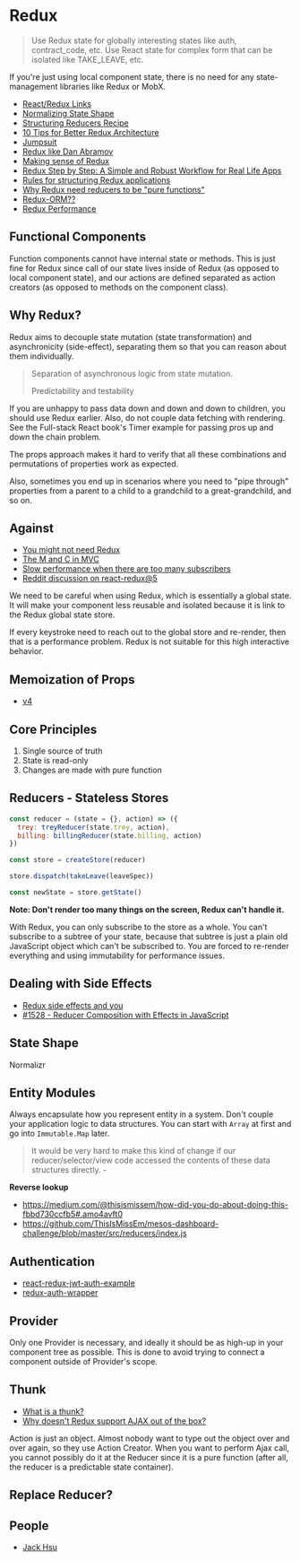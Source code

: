 # Redux

> Use Redux state for globally interesting states like auth, contract_code, etc. Use React state for complex form that can be isolated like TAKE_LEAVE, etc.

If you're just using local component state, there is no need for any state-management libraries like Redux or MobX.

* [React/Redux Links](https://github.com/markerikson/react-redux-links)
* [Normalizing State Shape](https://github.com/markerikson/redux/blob/structuring-reducers-page/docs/recipes/reducers/06-NormalizingStateShape.md)
* [Structuring Reducers Recipe](https://github.com/reactjs/redux/issues/1784)
* [10 Tips for Better Redux Architecture](https://medium.com/javascript-scene/10-tips-for-better-redux-architecture-69250425af44#.uawb0d7ag)
* [Jumpsuit](https://github.com/jumpsuit/jumpsuit)
* [Redux like Dan Abramov](https://medium.com/@hackupstate/redux-like-dan-abramov-7f4184979219#.pkwk1n2eg)
* [Making sense of Redux](https://medium.freecodecamp.com/why-redux-makes-sense-to-me-and-how-i-conceptualize-it-c8a3a9db15ca#.rd78c8v6k)
* [Redux Step by Step: A Simple and Robust Workflow for Real Life Apps](https://hackernoon.com/redux-step-by-step-a-simple-and-robust-workflow-for-real-life-apps-1fdf7df46092#.43zajz8e6)
* [Rules for structuring Redux applications](http://jaysoo.ca/2016/02/28/organizing-redux-application/)
* [Why Redux need reducers to be "pure functions"](https://medium.freecodecamp.com/why-redux-needs-reducers-to-be-pure-functions-d438c58ae468#.lm1nbvubo)
* [Redux-ORM??](http://blog.isquaredsoftware.com/2016/10/practical-redux-part-1-redux-orm-basics/)
* [Redux Performance](https://github.com/markerikson/react-redux-links/blob/master/react-performance.md#redux-performance)

## Functional Components

Function components cannot have internal state or methods. This is just fine for Redux since call of our state lives inside of Redux (as opposed to local component state), and our actions are defined separated as action creators (as opposed to methods on the component class).

## Why Redux?

Redux aims to decouple state mutation (state transformation) and asynchronicity (side-effect), separating them so that you can reason about them individually.

> Separation of asynchronous logic from state mutation.
> 
> Predictability and testability

If you are unhappy to pass data down and down and down to children, you should use Redux earlier. Also, do not couple data fetching with rendering. See the Full-stack React book's Timer example for passing pros up and down the chain problem.

The props approach makes it hard to verify that all these combinations and permutations of properties work as expected.

Also, sometimes you end up in scenarios where you need to "pipe through" properties from a parent to a child to a grandchild to a great-grandchild, and so on.

## Against

* [You might not need Redux](https://medium.com/@dan_abramov/you-might-not-need-redux-be46360cf367#.hp3iux52h)
* [The M and C in MVC](https://www.youtube.com/watch?v=fUpkYixd03k)
* [Slow performance when there are too many subscribers](https://hackernoon.com/an-artificial-example-where-mobx-really-shines-and-redux-is-not-really-suited-for-it-1a58313c0c70#.myoxg2h43)
* [Reddit discussion on react-redux@5](https://www.reddit.com/r/reactjs/comments/5hf4d4/an_artificial_example_where_mobx_really_shines/)

We need to be careful when using Redux, which is essentially a global state. It will make your component less reusable and isolated because it is link to the Redux global state store.

If every keystroke need to reach out to the global store and re-render, then that is a performance problem. Redux is not suitable for this high interactive behavior.

## Memoization of Props

* [v4](https://github.com/dtinth/pixelpaint/pull/1)

## Core Principles

1. Single source of truth
2. State is read-only
3. Changes are made with pure function

## Reducers - Stateless Stores

```js
const reducer = (state = {}, action) => ({
  trey: treyReducer(state.trey, action),
  billing: billingReducer(state.billing, action)
})

const store = createStore(reducer)

store.dispatch(takeLeave(leaveSpec))

const newState = store.getState()
```

**Note: Don't render too many things on the screen, Redux can't handle it.**

With Redux, you can only subscribe to the store as a whole. You can't subscribe to a subtree of your state, because that subtree is just a plain old JavaScript object which can't be subscribed to. You are forced to re-render everything and using immutability for performance issues.

## Dealing with Side Effects

* [Redux side effects and you](https://medium.com/javascript-and-opinions/redux-side-effects-and-you-66f2e0842fc3#.abq09r7kx)
* [#1528 - Reducer Composition with Effects in JavaScript](https://github.com/reactjs/redux/issues/1528)

## State Shape

Normalizr

## Entity Modules

Always encapsulate how you represent entity in a system. Don't couple your application logic to data structures. You can start with `Array` at first and go into `Immutable.Map` later.

> It would be very hard to make this kind of change if our reducer/selector/view code accessed the contents of these data structures directly. - [](https://medium.com/@dtinth/immutable-js-persistent-data-structures-and-structural-sharing-6d163fbd73d2#.qkhvl3cn4)

**Reverse lookup**

- https://medium.com/@thisismissem/how-did-you-do-about-doing-this-fbbd730ccfb5#.amo4avft0
- https://github.com/ThisIsMissEm/mesos-dashboard-challenge/blob/master/src/reducers/index.js

## Authentication

* [react-redux-jwt-auth-example](https://github.com/joshgeller/react-redux-jwt-auth-example)
* [redux-auth-wrapper](https://github.com/mjrussell/redux-auth-wrapper)

## Provider

Only one Provider is necessary, and ideally it should be as high-up in your component tree as possible. This is done to avoid trying to connect a component outside of Provider's scope.

## Thunk

* [What is a thunk?](https://daveceddia.com/what-is-a-thunk/)
* [Why doesn't Redux support AJAX out of the box?](http://goshakkk.name/redux-no-ajax-by-default/)

Action is just an object. Almost nobody want to type out the object over and over again, so they use Action Creator. When you want to perform Ajax call, you cannot possibly do it at the Reducer since it is a pure function (after all, the reducer is a predictable state container).

## Replace Reducer?

## People

* [Jack Hsu](http://jaysoo.ca/)